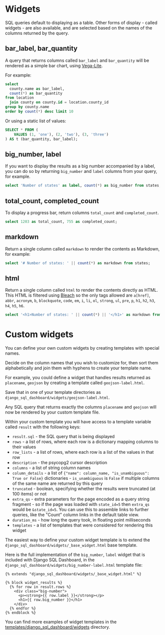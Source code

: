 # Widgets

SQL queries default to displaying as a table. Other forms of display - called widgets - are also available, and are selected based on the names of the columns returned by the query.

## bar_label, bar_quantity

A query that returns columns called `bar_label` and `bar_quantity` will be rendered as a simple bar chart, using [Vega-Lite](https://vega.github.io/vega-lite/).

For example:

```sql
select
  county.name as bar_label,
  count(*) as bar_quantity
from location
  join county on county.id = location.county_id
group by county.name
order by count(*) desc limit 10
```

Or using a static list of values:

```sql
SELECT * FROM (
    VALUES (1, 'one'), (2, 'two'), (3, 'three')
) AS t (bar_quantity, bar_label);
```

## big_number, label

If you want to display the results as a big number accompanied by a label, you can do so by returning `big_number` and `label` columns from your query, for example.

```sql
select 'Number of states' as label, count(*) as big_number from states;
```

## total_count, completed_count

To display a progress bar, return columns `total_count` and `completed_count`.

```sql
select 1203 as total_count, 755 as completed_count;
```

## markdown

Return a single column called `markdown` to render the contents as Markdown, for example:

```sql
select '# Number of states: ' || count(*) as markdown from states;
```

## html

Return a single column called `html` to render the contents directly as HTML. This HTML is filtered using [Bleach](https://github.com/mozilla/bleach) so the only tags allowed are `a[href]`, `abbr`, `acronym`, `b`, `blockquote`, `code`, `em`, `i`, `li`, `ol`, `strong`, `ul`, `pre`, `p`, `h1`, `h2`, `h3`, `h4`, `h5`, `h6`.

```sql
select '<h1>Number of states: ' || count(*) || '</h1>' as markdown from states;
```

# Custom widgets

You can define your own custom widgets by creating templates with special names.

Decide on the column names that you wish to customize for, then sort them alphabetically and join them with hyphens to create your template name.

For example, you could define a widget that handles results returned as `placename`, `geojson` by creating a template called `geojson-label.html`.

Save that in one of your template directories as `django_sql_dashboard/widgets/geojson-label.html`.

Any SQL query that returns exactly the columns `placename` and `geojson` will now be rendered by your custom template file.

Within your custom template you will have access to a template variable called `result` with the following keys:

- `result.sql` - the SQL query that is being displayed
- `rows` - a list of rows, where each row is a dictionary mapping columns to their values
- `row_lists` - a list of rows, where each row is a list of the values in that row
- `description` - the psycopg2 cursor description
- `columns` - a list of string column names
- `column_details` - a list of `{"name": column_name, "is_unambiguous": True or False}` dictionaries - `is_unambiguous` is `False` if multiple columns of the same name are returned by this query
- `truncated` - boolean, specifying whether the results were truncated (at 100 items) or not
- `extra_qs` - extra parameters for the page encoded as a query string fragment - so if the page was loaded with `state_id=5` then `extra_qs` would be `&state_id=5`. You can use this to assemble links to further queries, like the "Count" column links in the default table view.
- `duration_ms` - how long the query took, in floating point milliseconds
- `templates` - a list of templates that were considered for rendering this widget

The easiest way to define your custom widget template is to extend the `django_sql_dashboard/widgets/_base_widget.html` base template.

Here is the full implementation of the `big_number`, `label` widget that is included with Django SQL Dashboard, in the `django_sql_dashboard/widgets/big_number-label.html` template file:

```html+django
{% extends "django_sql_dashboard/widgets/_base_widget.html" %}

{% block widget_results %}
  {% for row in result.rows %}
    <div class="big-number">
      <p><strong>{{ row.label }}</strong></p>
      <h1>{{ row.big_number }}</h1>
    </div>
  {% endfor %}
{% endblock %}
```

You can find more examples of widget templates in the [templates/django_sql_dashboard/widgets](https://github.com/simonw/django-sql-dashboard/tree/main/django_sql_dashboard/templates/django_sql_dashboard/widgets) directory.
